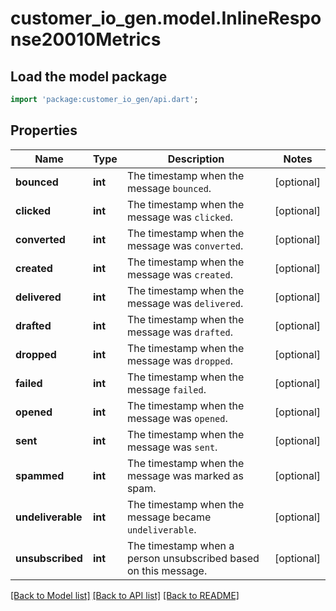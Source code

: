 # customer_io_gen.model.InlineResponse20010Metrics

## Load the model package
```dart
import 'package:customer_io_gen/api.dart';
```

## Properties
Name | Type | Description | Notes
------------ | ------------- | ------------- | -------------
**bounced** | **int** | The timestamp when the message `bounced`. | [optional] 
**clicked** | **int** | The timestamp when the message was `clicked`. | [optional] 
**converted** | **int** | The timestamp when the message was `converted`. | [optional] 
**created** | **int** | The timestamp when the message was `created`. | [optional] 
**delivered** | **int** | The timestamp when the message was `delivered`. | [optional] 
**drafted** | **int** | The timestamp when the message was `drafted`. | [optional] 
**dropped** | **int** | The timestamp when the message was `dropped`. | [optional] 
**failed** | **int** | The timestamp when the message `failed`. | [optional] 
**opened** | **int** | The timestamp when the message was `opened`. | [optional] 
**sent** | **int** | The timestamp when the message was `sent`. | [optional] 
**spammed** | **int** | The timestamp when the message was marked as spam. | [optional] 
**undeliverable** | **int** | The timestamp when the message became `undeliverable`. | [optional] 
**unsubscribed** | **int** | The timestamp when a person unsubscribed based on this message. | [optional] 

[[Back to Model list]](../README.md#documentation-for-models) [[Back to API list]](../README.md#documentation-for-api-endpoints) [[Back to README]](../README.md)


